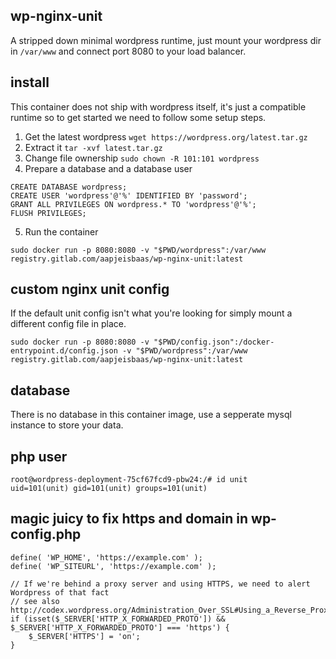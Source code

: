 ## wp-nginx-unit
A stripped down minimal wordpress runtime, just mount your wordpress dir in `/var/www` and connect port 8080 to your load balancer.

## install
This container does not ship with wordpress itself, it's just a compatible runtime so to get started we need to follow some setup steps.
1. Get the latest wordpress `wget https://wordpress.org/latest.tar.gz`
2. Extract it `tar -xvf latest.tar.gz`
3. Change file ownership `sudo chown -R 101:101 wordpress`
4. Prepare a database and a database user
```
CREATE DATABASE wordpress;
CREATE USER 'wordpress'@'%' IDENTIFIED BY 'password';
GRANT ALL PRIVILEGES ON wordpress.* TO 'wordpress'@'%';
FLUSH PRIVILEGES;
```
5. Run the container
```
sudo docker run -p 8080:8080 -v "$PWD/wordpress":/var/www registry.gitlab.com/aapjeisbaas/wp-nginx-unit:latest
```

## custom nginx unit config
If the default unit config isn't what you're looking for simply mount a different config file in place.
```
sudo docker run -p 8080:8080 -v "$PWD/config.json":/docker-entrypoint.d/config.json -v "$PWD/wordpress":/var/www registry.gitlab.com/aapjeisbaas/wp-nginx-unit:latest
```

## database
There is no database in this container image, use a sepperate mysql instance to store your data.

## php user
```
root@wordpress-deployment-75cf67fcd9-pbw24:/# id unit
uid=101(unit) gid=101(unit) groups=101(unit)
```


## magic juicy to fix https and domain in wp-config.php

```
define( 'WP_HOME', 'https://example.com' );
define( 'WP_SITEURL', 'https://example.com' );

// If we're behind a proxy server and using HTTPS, we need to alert Wordpress of that fact
// see also http://codex.wordpress.org/Administration_Over_SSL#Using_a_Reverse_Proxy
if (isset($_SERVER['HTTP_X_FORWARDED_PROTO']) && $_SERVER['HTTP_X_FORWARDED_PROTO'] === 'https') {
	$_SERVER['HTTPS'] = 'on';
}

```